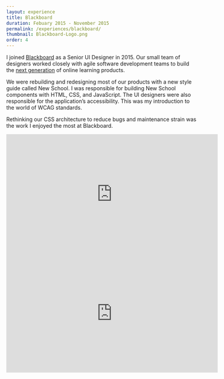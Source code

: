 ```yaml
---
layout: experience
title: Blackboard
duration: Febuary 2015 - November 2015
permalink: /experiences/blackboard/
thumbnail: Blackboard-Logo.png
order: 4
---
```


I joined [Blackboard](https://blackboard.com) as a Senior UI Designer in 2015. Our small team of designers worked closely with agile software development teams to build the [next generation](https://help.blackboard.com/Learn/Instructor/Getting_Started/What_Is_Ultra) of online learning products. 

We were rebuilding and redesigning most of our products with a new style guide called New School. I was responsible for building New School components with HTML, CSS, and JavaScript. The UI designers were also responsible for the application’s accessibility. This was my introduction to the world of WCAG standards.

Rethinking our CSS architecture to reduce bugs and maintenance strain was the work I enjoyed the most at Blackboard. 

<div class="iframe__container">
  <iframe width="560" height="315" src="https://www.youtube.com/embed/dm0MGnG64_E" frameborder="0" allow="accelerometer; autoplay; clipboard-write; encrypted-media; gyroscope; picture-in-picture" allowfullscreen></iframe>
</div>

<div class="iframe__container">
  <iframe width="560" height="315" src="https://www.youtube.com/embed/QdaiobIyUhI" frameborder="0" allow="accelerometer; autoplay; clipboard-write; encrypted-media; gyroscope; picture-in-picture" allowfullscreen></iframe>
</div>


